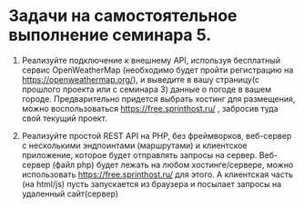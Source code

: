 # Задачи на самостоятельное выполнение семинара 5.


1. Реализуйте подключение к внешнему API, используя бесплатный сервис OpenWeatherMap (необходимо будет пройти регистрацию на https://openweathermap.org/), и выведите в вашу страницу(с прошлого проекта или с семинара 3) данные о погоде в вашем городе. Предварительно придется выбрать хостинг для размещения, можно воспользоваться https://free.sprinthost.ru/ , забросив туда свой текущий проект.

2. Реализуйте простой REST API на PHP, без фреймворков, веб-сервер с несколькими эндпоинтами (маршрутами) и клиентское приложение, которое будет отправлять запросы на сервер.
Веб-сервер (файл php) будет лежать на любом хостинге/сервере, можно использовать https://free.sprinthost.ru/ для этого. А клиентская часть (на html/js) пусть запускается из браузера и посылает запросы на удаленный сайт(сервер)
